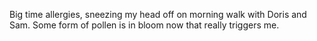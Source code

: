 Big time allergies, sneezing my head off on morning walk with Doris and Sam. Some form of pollen is in bloom now that really triggers me.